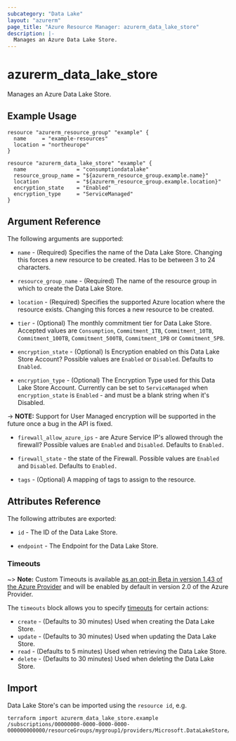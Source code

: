 ```yaml
---
subcategory: "Data Lake"
layout: "azurerm"
page_title: "Azure Resource Manager: azurerm_data_lake_store"
description: |-
  Manages an Azure Data Lake Store.
---
```


# azurerm_data_lake_store

Manages an Azure Data Lake Store.

## Example Usage

```hcl
resource "azurerm_resource_group" "example" {
  name     = "example-resources"
  location = "northeurope"
}

resource "azurerm_data_lake_store" "example" {
  name                = "consumptiondatalake"
  resource_group_name = "${azurerm_resource_group.example.name}"
  location            = "${azurerm_resource_group.example.location}"
  encryption_state    = "Enabled"
  encryption_type     = "ServiceManaged"
}
```

## Argument Reference

The following arguments are supported:

* `name` - (Required) Specifies the name of the Data Lake Store. Changing this forces a new resource to be created. Has to be between 3 to 24 characters.

* `resource_group_name` - (Required) The name of the resource group in which to create the Data Lake Store.

* `location` - (Required) Specifies the supported Azure location where the resource exists. Changing this forces a new resource to be created.

* `tier` - (Optional) The monthly commitment tier for Data Lake Store. Accepted values are `Consumption`, `Commitment_1TB`, `Commitment_10TB`, `Commitment_100TB`, `Commitment_500TB`, `Commitment_1PB` or `Commitment_5PB`.

* `encryption_state` - (Optional) Is Encryption enabled on this Data Lake Store Account? Possible values are `Enabled` or `Disabled`. Defaults to `Enabled`.

* `encryption_type` - (Optional) The Encryption Type used for this Data Lake Store Account. Currently can be set to `ServiceManaged` when `encryption_state` is `Enabled` - and must be a blank string when it's Disabled.

-> **NOTE:** Support for User Managed encryption will be supported in the future once a bug in the API is fixed.

* `firewall_allow_azure_ips` - are Azure Service IP's allowed through the firewall? Possible values are `Enabled` and `Disabled`. Defaults to `Enabled.`

* `firewall_state` - the state of the Firewall. Possible values are `Enabled` and `Disabled`. Defaults to `Enabled.`

* `tags` - (Optional) A mapping of tags to assign to the resource.

## Attributes Reference

The following attributes are exported:

* `id` - The ID of the Data Lake Store.

* `endpoint` - The Endpoint for the Data Lake Store.

### Timeouts

~> **Note:** Custom Timeouts is available [as an opt-in Beta in version 1.43 of the Azure Provider](/docs/providers/azurerm/guides/2.0-beta.html) and will be enabled by default in version 2.0 of the Azure Provider.

The `timeouts` block allows you to specify [timeouts](https://www.terraform.io/docs/configuration/resources.html#timeouts) for certain actions:

* `create` - (Defaults to 30 minutes) Used when creating the Data Lake Store.
* `update` - (Defaults to 30 minutes) Used when updating the Data Lake Store.
* `read` - (Defaults to 5 minutes) Used when retrieving the Data Lake Store.
* `delete` - (Defaults to 30 minutes) Used when deleting the Data Lake Store.

## Import

Data Lake Store's can be imported using the `resource id`, e.g.

```shell
terraform import azurerm_data_lake_store.example /subscriptions/00000000-0000-0000-0000-000000000000/resourceGroups/mygroup1/providers/Microsoft.DataLakeStore/accounts/mydatalakeaccount
```

